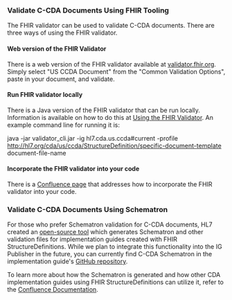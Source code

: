 ### Validate C-CDA Documents Using FHIR Tooling
The FHIR validator can be used to validate C-CDA documents.  There are three ways of using the FHIR validator.

#### Web version of the FHIR Validator
There is a web version of the FHIR validator available at [validator.fhir.org](https://validator.fhir.org).  Simply select "US CCDA Document" from the "Common Validation Options", paste in your document, and validate.

#### Run FHIR validator locally
There is a Java version of the FHIR validator that can be run locally.  Information is available on how to do this at [Using the FHIR Validator](https://confluence.hl7.org/display/FHIR/Using+the+FHIR+Validator).  An example command line for running it is:

java -jar validator_cli.jar -ig hl7.cda.us.ccda#current -profile http://hl7.org/cda/us/ccda/StructureDefinition/specific-document-template document-file-name

#### Incorporate the FHIR validator into your code

There is a [Confluence page](https://confluence.hl7.org/pages/viewpage.action?pageId=35718864#ProfileTooling-ValidatingResourcesagainstthespecificationandProfiles) that addresses how to incorporate the FHIR validator into your code.

### Validate C-CDA Documents Using Schematron
For those who prefer Schematron validation for C-CDA documents, HL7 created an [open-source tool](https://github.com/HL7/fhir-cda-validation) which generates Schematron and other validation files for implementation guides created with FHIR StructureDefinitions. While we plan to integrate this functionality into the IG Publisher in the future, you can currently find C-CDA Schematron in the implementation guide's [GitHub repository](https://github.com/HL7/CDA-ccda/releases/).

To learn more about how the Schematron is generated and how other CDA implementation guides using FHIR StructureDefinitions can utilize it, refer to the [Confluence Documentation](https://confluence.hl7.org/display/SD/FHIR-CDA-Validation).
